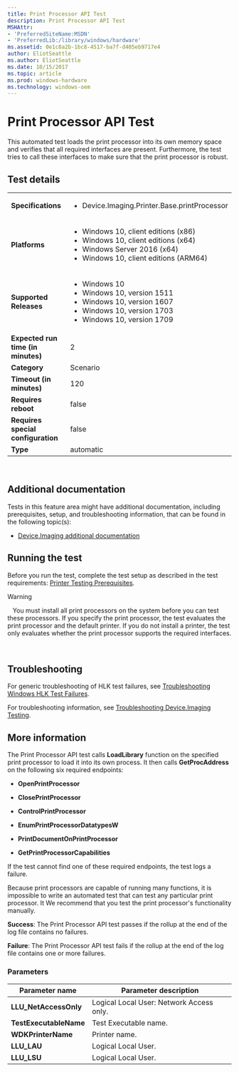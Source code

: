 ```yaml
---
title: Print Processor API Test
description: Print Processor API Test
MSHAttr:
- 'PreferredSiteName:MSDN'
- 'PreferredLib:/library/windows/hardware'
ms.assetid: 0e1c8a2b-1bc8-4517-ba7f-d405eb9717e4
author: EliotSeattle
ms.author: EliotSeattle
ms.date: 10/15/2017
ms.topic: article
ms.prod: windows-hardware
ms.technology: windows-oem
---
```


# <span id="p_hlk_test.2eba0c55-5ab8-4aea-8c8d-642fe7f251bb"></span>Print Processor API Test


This automated test loads the print processor into its own memory space and verifies that all required interfaces are present. Furthermore, the test tries to call these interfaces to make sure that the print processor is robust.

## Test details
|||
|---|---|
| **Specifications**  | <ul><li>Device.Imaging.Printer.Base.printProcessor</li></ul> |  
| **Platforms**   | <ul><li>Windows 10, client editions (x86)</li><li>Windows 10, client editions (x64)</li><li>Windows Server 2016 (x64)</li><li>Windows 10, client editions (ARM64)</li></ul> |
| **Supported Releases** | <ul><li>Windows 10</li><li>Windows 10, version 1511</li><li>Windows 10, version 1607</li><li>Windows 10, version 1703</li><li>Windows 10, version 1709</li></ul> |
|**Expected run time (in minutes)**| 2 |
|**Category**| Scenario |
|**Timeout (in minutes)**| 120 |
|**Requires reboot**| false |
|**Requires special configuration**| false |
|**Type**| automatic |

 

## <span id="Additional_documentation"></span><span id="additional_documentation"></span><span id="ADDITIONAL_DOCUMENTATION"></span>Additional documentation


Tests in this feature area might have additional documentation, including prerequisites, setup, and troubleshooting information, that can be found in the following topic(s):

-   [Device.Imaging additional documentation](device-imaging-additional-documentation.md)

## <span id="Running_the_test"></span><span id="running_the_test"></span><span id="RUNNING_THE_TEST"></span>Running the test


Before you run the test, complete the test setup as described in the test requirements: [Printer Testing Prerequisites](printer-testing-prerequisites.md).

>[!WARNING]
>  
You must install all print processors on the system before you can test these processors. If you specify the print processor, the test evaluates the print processor and the default printer. If you do not install a printer, the test only evaluates whether the print processor supports the required interfaces.

 

## <span id="Troubleshooting"></span><span id="troubleshooting"></span><span id="TROUBLESHOOTING"></span>Troubleshooting


For generic troubleshooting of HLK test failures, see [Troubleshooting Windows HLK Test Failures](..\user\troubleshooting-windows-hlk-test-failures.md).

For troubleshooting information, see [Troubleshooting Device.Imaging Testing](troubleshooting-deviceimaging-testing.md).

## <span id="More_information"></span><span id="more_information"></span><span id="MORE_INFORMATION"></span>More information


The Print Processor API test calls **LoadLibrary** function on the specified print processor to load it into its own process. It then calls **GetProcAddress** on the following six required endpoints:

-   **OpenPrintProcessor**

-   **ClosePrintProcessor**

-   **ControlPrintProcessor**

-   **EnumPrintProcessorDatatypesW**

-   **PrintDocumentOnPrintProcessor**

-   **GetPrintProcessorCapabilities**

If the test cannot find one of these required endpoints, the test logs a failure.

Because print processors are capable of running many functions, it is impossible to write an automated test that can test any particular print processor. It We recommend that you test the print processor's functionality manually.

**Success**: The Print Processor API test passes if the rollup at the end of the log file contains no failures.

**Failure**: The Print Processor API test fails if the rollup at the end of the log file contains one or more failures.

### <span id="Parameters"></span><span id="parameters"></span><span id="PARAMETERS"></span>Parameters

| Parameter name         | Parameter description                    |
|------------------------|------------------------------------------|
| **LLU\_NetAccessOnly** | Logical Local User: Network Access only. |
| **TestExecutableName** | Test Executable name.                    |
| **WDKPrinterName**     | Printer name.                            |
| **LLU\_LAU**           | Logical Local User.                      |
| **LLU\_LSU**           | Logical Local User.                      |

 

 

 






